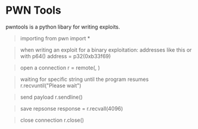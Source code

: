 # PWN Tools

pwntools is a python libary for writing exploits.

> importing
from pwn import *

> when writing an exploit for a binary exploitation: addresses like this or with p64()
address = p32(0xb33f69)

> open a connection
r = remote(<host>, <port>)

> waiting for specific string until the program resumes
r.recvuntil("Please wait")

> send payload
r.sendline(<payload>)

> save repsonse
response = r.recvall(4096)

> close connection
r.close()
